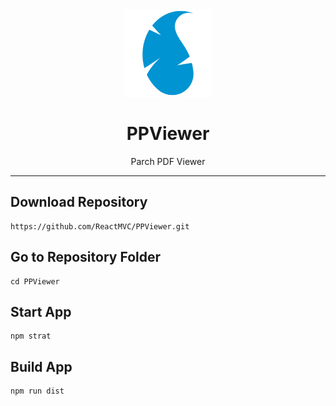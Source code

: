 <div align="center">
<img src="parch_logo256x256.png" width="140">

# PPViewer
Parch PDF Viewer
</div>
<hr>

## Download Repository
```
https://github.com/ReactMVC/PPViewer.git
```
## Go to Repository Folder
```
cd PPViewer
```
## Start App
```
npm strat
```
## Build App
```
npm run dist
```
